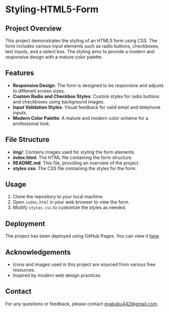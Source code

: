 # Styling-HTML5-Form

## Project Overview

This project demonstrates the styling of an HTML5 form using CSS. The form includes various input elements such as radio buttons, checkboxes, text inputs, and a select box. The styling aims to provide a modern and responsive design with a mature color palette.

## Features

- **Responsive Design**: The form is designed to be responsive and adjusts to different screen sizes.
- **Custom Radio and Checkbox Styles**: Custom styles for radio buttons and checkboxes using background images.
- **Input Validation Styles**: Visual feedback for valid email and telephone inputs.
- **Modern Color Palette**: A mature and modern color scheme for a professional look.

## File Structure

- **img/**: Contains images used for styling the form elements.
- **index.html**: The HTML file containing the form structure.
- **README.md**: This file, providing an overview of the project.
- **styles.css**: The CSS file containing the styles for the form.

## Usage

1. Clone the repository to your local machine.
2. Open `index.html` in your web browser to view the form.
3. Modify `styles.css` to customize the styles as needed.


## Deployment

The project has been deployed using GitHub Pages. You can view it [here](https://panucci-juggernaut.github.io/Styling-HTML5-Form/).

## Acknowledgements

- Icons and images used in this project are sourced from various free resources.
- Inspired by modern web design practices.

## Contact

For any questions or feedback, please contact [eyakubu442@gmail.com](mailto:eyakubu442@gmail.com).